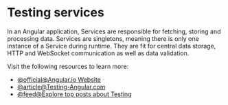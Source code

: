 # Testing services

In an Angular application, Services are responsible for fetching, storing and processing data. Services are singletons, meaning there is only one instance of a Service during runtime. They are fit for central data storage, HTTP and WebSocket communication as well as data validation.

Visit the following resources to learn more:

- [@official@Angular.io Website](https://angular.io/guide/testing-services)
- [@article@Testing-Angular.com](https://testing-angular.com/testing-services/)
- [@feed@Explore top posts about Testing](https://app.daily.dev/tags/testing?ref=roadmapsh)
